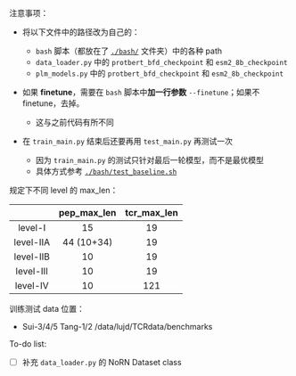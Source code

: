 注意事项：

- 将以下文件中的路径改为自己的：
  - `bash` 脚本（都放在了 [`./bash/`](./bash/) 文件夹）中的各种 path
  - `data_loader.py` 中的 ``protbert_bfd_checkpoint`` 和 ``esm2_8b_checkpoint``
  - `plm_models.py` 中的 ``protbert_bfd_checkpoint`` 和 ``esm2_8b_checkpoint``

- 如果 **finetune**，需要在 `bash` 脚本中**加一行参数** ``--finetune``；如果不 finetune，去掉。
  - 这与之前代码有所不同

- 在 `train_main.py` 结束后还要再用 `test_main.py` 再测试一次
  - 因为 `train_main.py` 的测试只针对最后一轮模型，而不是最优模型
  - 具体方式参考 [`./bash/test_baseline.sh`](./bash/test_baseline.sh)


规定下不同 level 的 max_len：

||pep_max_len|tcr_max_len|
|:-:|:-:|:-:|
|level-I|15|19|
|level-IIA|44 (10+34)|19|
|level-IIB|10|19|
|level-III|10|19|
|level-IV|10|121|


训练测试 data 位置：
- Sui-3/4/5 Tang-1/2 /data/lujd/TCRdata/benchmarks


To-do list:

- [ ] 补充 `data_loader.py` 的 NoRN Dataset class